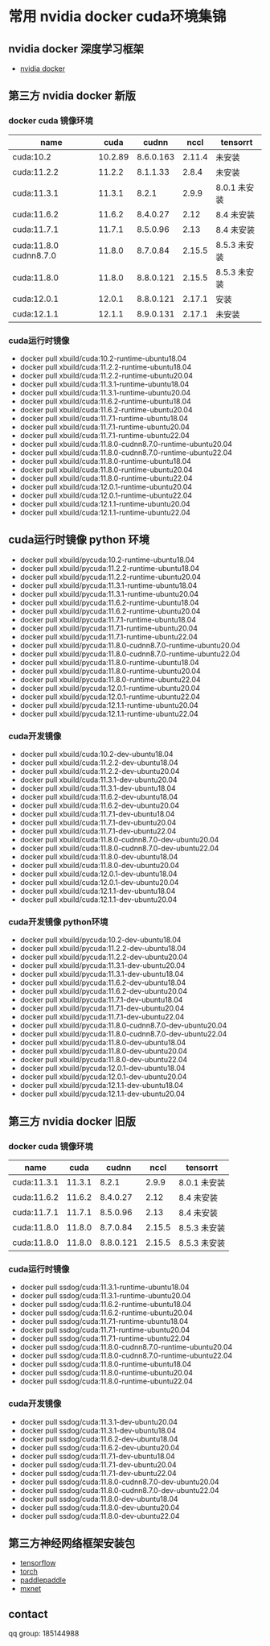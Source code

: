 # 常用 nvidia docker cuda环境集锦

## nvidia docker 深度学习框架 
 - [nvidia docker](nvidia_docker.MD)

## 第三方 nvidia docker 新版
### docker cuda 镜像环境
 
| name                   | cuda       | cudnn      | nccl          | tensorrt     |
|------------------------|------------|------------|---------------|--------------|
| cuda:10.2              | 10.2.89    | 8.6.0.163  | 2.11.4        | 未安装          |
| cuda:11.2.2            | 11.2.2     | 8.1.1.33   | 2.8.4         | 未安装          |
| cuda:11.3.1            | 11.3.1     | 8.2.1      | 2.9.9         | 8.0.1 未安装    |
| cuda:11.6.2            | 11.6.2     | 8.4.0.27   | 2.12          | 8.4    未安装   |
| cuda:11.7.1            | 11.7.1     | 8.5.0.96   | 2.13          | 8.4 未安装      |
| cuda:11.8.0 cudnn8.7.0 | 11.8.0     | 8.7.0.84   | 2.15.5        | 8.5.3 未安装    |
| cuda:11.8.0            | 11.8.0     | 8.8.0.121  | 2.15.5        | 8.5.3 未安装    |
| cuda:12.0.1            | 12.0.1     | 8.8.0.121  | 2.17.1        | 安装           |
| cuda:12.1.1            | 12.1.1     | 8.9.0.131  | 2.17.1        | 未安装          |

### cuda运行时镜像
  - docker pull xbuild/cuda:10.2-runtime-ubuntu18.04
  - docker pull xbuild/cuda:11.2.2-runtime-ubuntu18.04
  - docker pull xbuild/cuda:11.2.2-runtime-ubuntu20.04
  - docker pull xbuild/cuda:11.3.1-runtime-ubuntu18.04
  - docker pull xbuild/cuda:11.3.1-runtime-ubuntu20.04
  - docker pull xbuild/cuda:11.6.2-runtime-ubuntu18.04
  - docker pull xbuild/cuda:11.6.2-runtime-ubuntu20.04
  - docker pull xbuild/cuda:11.7.1-runtime-ubuntu18.04
  - docker pull xbuild/cuda:11.7.1-runtime-ubuntu20.04
  - docker pull xbuild/cuda:11.7.1-runtime-ubuntu22.04
  - docker pull xbuild/cuda:11.8.0-cudnn8.7.0-runtime-ubuntu20.04
  - docker pull xbuild/cuda:11.8.0-cudnn8.7.0-runtime-ubuntu22.04
  - docker pull xbuild/cuda:11.8.0-runtime-ubuntu18.04
  - docker pull xbuild/cuda:11.8.0-runtime-ubuntu20.04
  - docker pull xbuild/cuda:11.8.0-runtime-ubuntu22.04
  - docker pull xbuild/cuda:12.0.1-runtime-ubuntu20.04
  - docker pull xbuild/cuda:12.0.1-runtime-ubuntu22.04
  - docker pull xbuild/cuda:12.1.1-runtime-ubuntu20.04
  - docker pull xbuild/cuda:12.1.1-runtime-ubuntu22.04
## cuda运行时镜像 python 环境
  - docker pull xbuild/pycuda:10.2-runtime-ubuntu18.04
  - docker pull xbuild/pycuda:11.2.2-runtime-ubuntu18.04
  - docker pull xbuild/pycuda:11.2.2-runtime-ubuntu20.04
  - docker pull xbuild/pycuda:11.3.1-runtime-ubuntu18.04
  - docker pull xbuild/pycuda:11.3.1-runtime-ubuntu20.04
  - docker pull xbuild/pycuda:11.6.2-runtime-ubuntu18.04
  - docker pull xbuild/pycuda:11.6.2-runtime-ubuntu20.04
  - docker pull xbuild/pycuda:11.7.1-runtime-ubuntu18.04
  - docker pull xbuild/pycuda:11.7.1-runtime-ubuntu20.04
  - docker pull xbuild/pycuda:11.7.1-runtime-ubuntu22.04
  - docker pull xbuild/pycuda:11.8.0-cudnn8.7.0-runtime-ubuntu20.04
  - docker pull xbuild/pycuda:11.8.0-cudnn8.7.0-runtime-ubuntu22.04
  - docker pull xbuild/pycuda:11.8.0-runtime-ubuntu18.04
  - docker pull xbuild/pycuda:11.8.0-runtime-ubuntu20.04
  - docker pull xbuild/pycuda:11.8.0-runtime-ubuntu22.04
  - docker pull xbuild/pycuda:12.0.1-runtime-ubuntu20.04
  - docker pull xbuild/pycuda:12.0.1-runtime-ubuntu22.04
  - docker pull xbuild/pycuda:12.1.1-runtime-ubuntu20.04
  - docker pull xbuild/pycuda:12.1.1-runtime-ubuntu22.04

### cuda开发镜像
  - docker pull xbuild/cuda:10.2-dev-ubuntu18.04
  - docker pull xbuild/cuda:11.2.2-dev-ubuntu18.04
  - docker pull xbuild/cuda:11.2.2-dev-ubuntu20.04
  - docker pull xbuild/cuda:11.3.1-dev-ubuntu20.04
  - docker pull xbuild/cuda:11.3.1-dev-ubuntu18.04
  - docker pull xbuild/cuda:11.6.2-dev-ubuntu18.04
  - docker pull xbuild/cuda:11.6.2-dev-ubuntu20.04
  - docker pull xbuild/cuda:11.7.1-dev-ubuntu18.04
  - docker pull xbuild/cuda:11.7.1-dev-ubuntu20.04
  - docker pull xbuild/cuda:11.7.1-dev-ubuntu22.04
  - docker pull xbuild/cuda:11.8.0-cudnn8.7.0-dev-ubuntu20.04
  - docker pull xbuild/cuda:11.8.0-cudnn8.7.0-dev-ubuntu22.04
  - docker pull xbuild/cuda:11.8.0-dev-ubuntu18.04
  - docker pull xbuild/cuda:11.8.0-dev-ubuntu20.04
  - docker pull xbuild/cuda:12.0.1-dev-ubuntu18.04
  - docker pull xbuild/cuda:12.0.1-dev-ubuntu20.04
  - docker pull xbuild/cuda:12.1.1-dev-ubuntu18.04
  - docker pull xbuild/cuda:12.1.1-dev-ubuntu20.04

### cuda开发镜像 python环境
  - docker pull xbuild/pycuda:10.2-dev-ubuntu18.04
  - docker pull xbuild/pycuda:11.2.2-dev-ubuntu18.04
  - docker pull xbuild/pycuda:11.2.2-dev-ubuntu20.04
  - docker pull xbuild/pycuda:11.3.1-dev-ubuntu20.04
  - docker pull xbuild/pycuda:11.3.1-dev-ubuntu18.04
  - docker pull xbuild/pycuda:11.6.2-dev-ubuntu18.04
  - docker pull xbuild/pycuda:11.6.2-dev-ubuntu20.04
  - docker pull xbuild/pycuda:11.7.1-dev-ubuntu18.04
  - docker pull xbuild/pycuda:11.7.1-dev-ubuntu20.04
  - docker pull xbuild/pycuda:11.7.1-dev-ubuntu22.04
  - docker pull xbuild/pycuda:11.8.0-cudnn8.7.0-dev-ubuntu20.04
  - docker pull xbuild/pycuda:11.8.0-cudnn8.7.0-dev-ubuntu22.04
  - docker pull xbuild/pycuda:11.8.0-dev-ubuntu18.04
  - docker pull xbuild/pycuda:11.8.0-dev-ubuntu20.04
  - docker pull xbuild/pycuda:11.8.0-dev-ubuntu22.04
  - docker pull xbuild/pycuda:12.0.1-dev-ubuntu18.04
  - docker pull xbuild/pycuda:12.0.1-dev-ubuntu20.04
  - docker pull xbuild/pycuda:12.1.1-dev-ubuntu18.04
  - docker pull xbuild/pycuda:12.1.1-dev-ubuntu20.04

## 第三方 nvidia docker 旧版
### docker cuda 镜像环境
 
| name | cuda | cudnn | nccl   | tensorrt   |
|------|------|-------|--------|------------|
| cuda:11.3.1  | 11.3.1  | 8.2.1 | 2.9.9  | 8.0.1 未安装  |
| cuda:11.6.2  | 11.6.2 | 8.4.0.27   | 2.12   | 8.4    未安装 |
| cuda:11.7.1   | 11.7.1   | 8.5.0.96   | 2.13   | 8.4 未安装    |
| cuda:11.8.0  | 11.8.0   | 8.7.0.84  | 2.15.5 | 8.5.3 未安装  |
| cuda:11.8.0  | 11.8.0   | 8.8.0.121  | 2.15.5 | 8.5.3 未安装  |


### cuda运行时镜像
  - docker pull ssdog/cuda:11.3.1-runtime-ubuntu18.04
  - docker pull ssdog/cuda:11.3.1-runtime-ubuntu20.04
  - docker pull ssdog/cuda:11.6.2-runtime-ubuntu18.04
  - docker pull ssdog/cuda:11.6.2-runtime-ubuntu20.04
  - docker pull ssdog/cuda:11.7.1-runtime-ubuntu18.04
  - docker pull ssdog/cuda:11.7.1-runtime-ubuntu20.04
  - docker pull ssdog/cuda:11.7.1-runtime-ubuntu22.04
  - docker pull ssdog/cuda:11.8.0-cudnn8.7.0-runtime-ubuntu20.04
  - docker pull ssdog/cuda:11.8.0-cudnn8.7.0-runtime-ubuntu22.04
  - docker pull ssdog/cuda:11.8.0-runtime-ubuntu18.04
  - docker pull ssdog/cuda:11.8.0-runtime-ubuntu20.04
  - docker pull ssdog/cuda:11.8.0-runtime-ubuntu22.04

### cuda开发镜像
  - docker pull ssdog/cuda:11.3.1-dev-ubuntu20.04
  - docker pull ssdog/cuda:11.3.1-dev-ubuntu18.04
  - docker pull ssdog/cuda:11.6.2-dev-ubuntu18.04
  - docker pull ssdog/cuda:11.6.2-dev-ubuntu20.04
  - docker pull ssdog/cuda:11.7.1-dev-ubuntu18.04
  - docker pull ssdog/cuda:11.7.1-dev-ubuntu20.04
  - docker pull ssdog/cuda:11.7.1-dev-ubuntu22.04
  - docker pull ssdog/cuda:11.8.0-cudnn8.7.0-dev-ubuntu20.04
  - docker pull ssdog/cuda:11.8.0-cudnn8.7.0-dev-ubuntu22.04
  - docker pull ssdog/cuda:11.8.0-dev-ubuntu18.04
  - docker pull ssdog/cuda:11.8.0-dev-ubuntu20.04
  - docker pull ssdog/cuda:11.8.0-dev-ubuntu22.04



    
## 第三方神经网络框架安装包
    
 - [tensorflow](tensorflow.MD)
 - [torch](torch.MD)
 - [paddlepaddle](paddle.MD)
 - [mxnet](mxnet.MD)
    
    

  



## contact
qq group: 185144988
